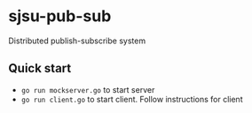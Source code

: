 # sjsu-pub-sub
Distributed publish-subscribe system

## Quick start

- `go run mockserver.go` to start server
- `go run client.go` to start client. Follow instructions for client
